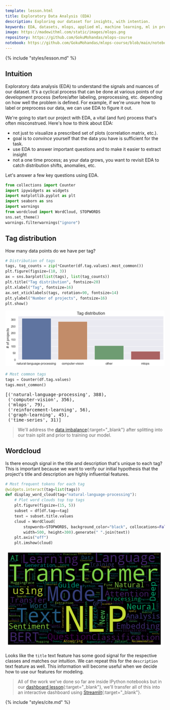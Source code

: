 ```yaml
---
template: lesson.html
title: Exploratory Data Analysis (EDA)
description: Exploring our dataset for insights, with intention.
keywords: EDA, datasets, mlops, applied ml, machine learning, ml in production, machine learning in production, applied machine learning
image: https://madewithml.com/static/images/mlops.png
repository: https://github.com/GokuMohandas/mlops-course
notebook: https://github.com/GokuMohandas/mlops-course/blob/main/notebooks/tagifai.ipynb
---
```


{% include "styles/lesson.md" %}

## Intuition

Exploratory data analysis (EDA) to understand the signals and nuances of our dataset. It's a cyclical process that can be done at various points of our development process (before/after labeling, preprocessing, etc. depending on how well the problem is defined. For example, if we're unsure how to label or preprocess our data, we can use EDA to figure it out.

We're going to start our project with EDA, a vital (and fun) process that's often misconstrued. Here's how to think about EDA:

- not just to visualize a prescribed set of plots (correlation matrix, etc.).
- goal is to *convince* yourself that the data you have is sufficient for the task.
- use EDA to answer important questions and to make it easier to extract insight
- not a one time process; as your data grows, you want to revisit EDA to catch distribution shifts, anomalies, etc.

Let's answer a few key questions using EDA.

```python linenums="1"
from collections import Counter
import ipywidgets as widgets
import matplotlib.pyplot as plt
import seaborn as sns
import warnings
from wordcloud import WordCloud, STOPWORDS
sns.set_theme()
warnings.filterwarnings("ignore")
```

## Tag distribution
How many data points do we have per tag?

```python linenums="1"
# Distribution of tags
tags, tag_counts = zip(*Counter(df.tag.values).most_common())
plt.figure(figsize=(10, 3))
ax = sns.barplot(list(tags), list(tag_counts))
plt.title("Tag distribution", fontsize=20)
plt.xlabel("Tag", fontsize=16)
ax.set_xticklabels(tags, rotation=90, fontsize=14)
plt.ylabel("Number of projects", fontsize=16)
plt.show()
```
<div class="ai-center-all">
  <img src="/static/images/mlops/eda/tag_distribution.png" width="600" alt="data points per tag">
</div>

```python linenums="1"
# Most common tags
tags = Counter(df.tag.values)
tags.most_common()
```
<pre class="output">
[('natural-language-processing', 388),
 ('computer-vision', 356),
 ('mlops', 79),
 ('reinforcement-learning', 56),
 ('graph-learning', 45),
 ('time-series', 31)]
</pre>

> We'll address the [data imbalance](baselines.md#data-imbalance){:target="_blank"} after splitting into our train split and prior to training our model.

## Wordcloud

Is there enough signal in the title and description that's unique to each tag? This is important because we want to verify our initial hypothesis that the project's title and description are highly influential features.

```python linenums="1"
# Most frequent tokens for each tag
@widgets.interact(tag=list(tags))
def display_word_cloud(tag="natural-language-processing"):
    # Plot word clouds top top tags
    plt.figure(figsize=(15, 5))
    subset = df[df.tag==tag]
    text = subset.title.values
    cloud = WordCloud(
        stopwords=STOPWORDS, background_color="black", collocations=False,
        width=500, height=300).generate(" ".join(text))
    plt.axis("off")
    plt.imshow(cloud)
```
<div class="ai-center-all">
  <img src="/static/images/mlops/eda/word_cloud.png" width="500" alt="word cloud">
</div>

Looks like the `title` text feature has some good signal for the respective classes and matches our intuition. We can repeat this for the `description` text feature as well. This information will become useful when we decide how to use our features for modeling.

> All of the work we've done so far are inside IPython notebooks but in our [dashboard lesson](dashboard.md){:target="_blank"}, we'll transfer all of this into an interactive dashboard using [Streamlit](https://streamlit.io/){:target="_blank"}.

<!-- Citation -->
{% include "styles/cite.md" %}